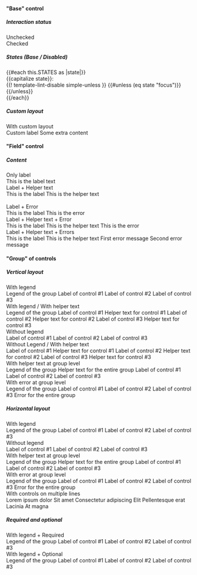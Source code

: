 <section data-test-percy data-section="showcase">
  

  <h4 class="dummy-h4">"Base" control</h4>
  <h5 class="dummy-h6">Interaction status</h5>
  <div class="dummy-form-checkbox-base-sample">
    <div>
      <span class="dummy-text-small">Unchecked</span>
      <br />
      <Hds::Form::Checkbox::Base aria-label="Unchecked checkbox" />
    </div>
    <div>
      <span class="dummy-text-small">Checked</span>
      <br />
      <Hds::Form::Checkbox::Base checked="checked" aria-label="Checked checkbox" />
    </div>
  </div>
  <h5 class="dummy-h6">States (Base / Disabled)</h5>
  <div class="dummy-form-checkbox-states-grid">
    {{#each this.STATES as |state|}}
      <div>
        <span class="dummy-text-small">{{capitalize state}}:</span>
        <br />
        <div class="dummy-form-checkbox-states-subgrid" mock-state-value={{state}} mock-state-selector="input">
          <Hds::Form::Checkbox::Base aria-label="Checkbox" />
          <Hds::Form::Checkbox::Base checked="checked" aria-label="Checked checkbox" />
          {{! template-lint-disable simple-unless }}
          {{#unless (eq state "focus")}}
            <Hds::Form::Checkbox::Base disabled="disabled" aria-label="Disabled checkbox" />
            <Hds::Form::Checkbox::Base checked="checked" disabled="disabled" aria-label="Checked, disabled checkbox" />
          {{/unless}}
        </div>
      </div>
    {{/each}}
  </div>
  <h5 class="dummy-h6">Custom layout</h5>
  <div class="dummy-form-checkbox-base-sample">
    <div>
      <span class="dummy-text-small">With custom layout</span>
      <br />
      <div class="dummy-form-checkbox-custom-layout">
        <label for="my-custom-checkbox-example">Custom label</label>
        <Hds::Form::Checkbox::Base id="my-custom-checkbox-example" />
        <span>Some extra content</span>
      </div>
    </div>
  </div>

  <h4 class="dummy-h4">"Field" control</h4>
  <h5 class="dummy-h5">Content</h5>
  <div class="dummy-form-checkbox-grid-sample">
    <div>
      <span class="dummy-text-small">Only label</span>
      <br />
      <Hds::Form::Checkbox::Field as |F|>
        <F.Label>This is the label text</F.Label>
      </Hds::Form::Checkbox::Field>
    </div>
    <div>
      <span class="dummy-text-small">Label + Helper text</span>
      <br />
      <Hds::Form::Checkbox::Field checked="checked" as |F|>
        <F.Label>This is the label</F.Label>
        <F.HelperText>This is the helper text</F.HelperText>
      </Hds::Form::Checkbox::Field>
    </div>
  </div>
  <br />
  <div class="dummy-form-checkbox-grid-sample">
    <div>
      <span class="dummy-text-small">Label + Error</span>
      <br />
      <Hds::Form::Checkbox::Field as |F|>
        <F.Label>This is the label</F.Label>
        <F.Error>This is the error</F.Error>
      </Hds::Form::Checkbox::Field>
    </div>
    <div>
      <span class="dummy-text-small">Label + Helper text + Error</span>
      <br />
      <Hds::Form::Checkbox::Field checked="checked" as |F|>
        <F.Label>This is the label</F.Label>
        <F.HelperText>This is the helper text</F.HelperText>
        <F.Error>This is the error</F.Error>
      </Hds::Form::Checkbox::Field>
    </div>
    <div>
      <span class="dummy-text-small">Label + Helper text + Errors</span>
      <br />
      <Hds::Form::Checkbox::Field checked="checked" as |F|>
        <F.Label>This is the label</F.Label>
        <F.HelperText>This is the helper text</F.HelperText>
        <F.Error as |E|>
          <E.Message>First error message</E.Message>
          <E.Message>Second error message</E.Message>
        </F.Error>
      </Hds::Form::Checkbox::Field>
    </div>
  </div>

  <h4 class="dummy-h4">"Group" of controls</h4>
  <h5 class="dummy-h5">Vertical layout</h5>
  <div class="dummy-form-checkbox-grid-sample">
    <div>
      <span class="dummy-text-small">With legend</span>
      <br />
      <Hds::Form::Checkbox::Group @name="control-vertical-01" as |G|>
        <G.Legend>Legend of the group</G.Legend>
        <G.Checkbox::Field as |F|>
          <F.Label>Label of control #1</F.Label>
        </G.Checkbox::Field>
        <G.Checkbox::Field checked="checked" as |F|>
          <F.Label>Label of control #2</F.Label>
        </G.Checkbox::Field>
        <G.Checkbox::Field as |F|>
          <F.Label>Label of control #3</F.Label>
        </G.Checkbox::Field>
      </Hds::Form::Checkbox::Group>
    </div>
    <div>
      <span class="dummy-text-small">With legend / With helper text</span>
      <br />
      <Hds::Form::Checkbox::Group @name="control-vertical-02" as |G|>
        <G.Legend>Legend of the group</G.Legend>
        <G.Checkbox::Field as |F|>
          <F.Label>Label of control #1</F.Label>
          <F.HelperText>Helper text for control #1</F.HelperText>
        </G.Checkbox::Field>
        <G.Checkbox::Field checked="checked" as |F|>
          <F.Label>Label of control #2</F.Label>
          <F.HelperText>Helper text for control #2</F.HelperText>
        </G.Checkbox::Field>
        <G.Checkbox::Field as |F|>
          <F.Label>Label of control #3</F.Label>
          <F.HelperText>Helper text for control #3</F.HelperText>
        </G.Checkbox::Field>
      </Hds::Form::Checkbox::Group>
    </div>
    <div>
      <span class="dummy-text-small">Without legend</span>
      <br />
      <Hds::Form::Checkbox::Group @name="control-vertical-03" as |G|>
        <G.Checkbox::Field as |F|>
          <F.Label>Label of control #1</F.Label>
        </G.Checkbox::Field>
        <G.Checkbox::Field checked="checked" as |F|>
          <F.Label>Label of control #2</F.Label>
        </G.Checkbox::Field>
        <G.Checkbox::Field as |F|>
          <F.Label>Label of control #3</F.Label>
        </G.Checkbox::Field>
      </Hds::Form::Checkbox::Group>
    </div>
    <div>
      <span class="dummy-text-small">Without Legend / With helper text</span>
      <br />
      <Hds::Form::Checkbox::Group @name="control-vertical-04" as |G|>
        <G.Checkbox::Field as |F|>
          <F.Label>Label of control #1</F.Label>
          <F.HelperText>Helper text for control #1</F.HelperText>
        </G.Checkbox::Field>
        <G.Checkbox::Field checked="checked" as |F|>
          <F.Label>Label of control #2</F.Label>
          <F.HelperText>Helper text for control #2</F.HelperText>
        </G.Checkbox::Field>
        <G.Checkbox::Field as |F|>
          <F.Label>Label of control #3</F.Label>
          <F.HelperText>Helper text for control #3</F.HelperText>
        </G.Checkbox::Field>
      </Hds::Form::Checkbox::Group>
    </div>
    <div>
      <span class="dummy-text-small">With helper text at group level</span>
      <br />
      <Hds::Form::Checkbox::Group @name="control-vertical-05" as |G|>
        <G.Legend>Legend of the group</G.Legend>
        <G.HelperText>Helper text for the entire group</G.HelperText>
        <G.Checkbox::Field as |F|>
          <F.Label>Label of control #1</F.Label>
        </G.Checkbox::Field>
        <G.Checkbox::Field checked="checked" as |F|>
          <F.Label>Label of control #2</F.Label>
        </G.Checkbox::Field>
        <G.Checkbox::Field as |F|>
          <F.Label>Label of control #3</F.Label>
        </G.Checkbox::Field>
      </Hds::Form::Checkbox::Group>
    </div>
    <div>
      <span class="dummy-text-small">With error at group level</span>
      <br />
      <Hds::Form::Checkbox::Group @name="control-vertical-06" as |G|>
        <G.Legend>Legend of the group</G.Legend>
        <G.Checkbox::Field as |F|>
          <F.Label>Label of control #1</F.Label>
        </G.Checkbox::Field>
        <G.Checkbox::Field checked="checked" as |F|>
          <F.Label>Label of control #2</F.Label>
        </G.Checkbox::Field>
        <G.Checkbox::Field as |F|>
          <F.Label>Label of control #3</F.Label>
        </G.Checkbox::Field>
        <G.Error>Error for the entire group</G.Error>
      </Hds::Form::Checkbox::Group>
    </div>
  </div>

  <h5 class="dummy-h5">Horizontal layout</h5>
  <span class="dummy-text-small">With legend</span>
  <br />
  <Hds::Form::Checkbox::Group @layout="horizontal" @name="control-horizontal-01" as |G|>
    <G.Legend>Legend of the group</G.Legend>
    <G.Checkbox::Field as |F|>
      <F.Label>Label of control #1</F.Label>
    </G.Checkbox::Field>
    <G.Checkbox::Field checked="checked" as |F|>
      <F.Label>Label of control #2</F.Label>
    </G.Checkbox::Field>
    <G.Checkbox::Field as |F|>
      <F.Label>Label of control #3</F.Label>
    </G.Checkbox::Field>
  </Hds::Form::Checkbox::Group>
  <br />
  <span class="dummy-text-small">Without legend</span>
  <br />
  <Hds::Form::Checkbox::Group @layout="horizontal" @name="control-horizontal-02" as |G|>
    <G.Checkbox::Field as |F|>
      <F.Label>Label of control #1</F.Label>
    </G.Checkbox::Field>
    <G.Checkbox::Field checked="checked" as |F|>
      <F.Label>Label of control #2</F.Label>
    </G.Checkbox::Field>
    <G.Checkbox::Field as |F|>
      <F.Label>Label of control #3</F.Label>
    </G.Checkbox::Field>
  </Hds::Form::Checkbox::Group>
  <br />
  <span class="dummy-text-small">With helper text at group level</span>
  <br />
  <Hds::Form::Checkbox::Group @layout="horizontal" @name="control-horizontal-03" as |G|>
    <G.Legend>Legend of the group</G.Legend>
    <G.HelperText>Helper text for the entire group</G.HelperText>
    <G.Checkbox::Field as |F|>
      <F.Label>Label of control #1</F.Label>
    </G.Checkbox::Field>
    <G.Checkbox::Field checked="checked" as |F|>
      <F.Label>Label of control #2</F.Label>
    </G.Checkbox::Field>
    <G.Checkbox::Field as |F|>
      <F.Label>Label of control #3</F.Label>
    </G.Checkbox::Field>
  </Hds::Form::Checkbox::Group>
  <br />
  <span class="dummy-text-small">With error at group level</span>
  <br />
  <Hds::Form::Checkbox::Group @layout="horizontal" @name="control-horizontal-04" as |G|>
    <G.Legend>Legend of the group</G.Legend>
    <G.Checkbox::Field as |F|>
      <F.Label>Label of control #1</F.Label>
    </G.Checkbox::Field>
    <G.Checkbox::Field checked="checked" as |F|>
      <F.Label>Label of control #2</F.Label>
    </G.Checkbox::Field>
    <G.Checkbox::Field as |F|>
      <F.Label>Label of control #3</F.Label>
    </G.Checkbox::Field>
    <G.Error>Error for the entire group</G.Error>
  </Hds::Form::Checkbox::Group>
  <br />
  <span class="dummy-text-small">With controls on multiple lines</span>
  <br />
  <div class="dummy-form-checkbox-max-width-container">
    <Hds::Form::Checkbox::Group @layout="horizontal" @name="control-horizontal-05" as |G|>
      <G.Legend>Lorem ipsum dolor</G.Legend>
      <G.Checkbox::Field as |F|>
        <F.Label>Sit amet</F.Label>
      </G.Checkbox::Field>
      <G.Checkbox::Field checked="checked" as |F|>
        <F.Label>Consectetur adipiscing</F.Label>
      </G.Checkbox::Field>
      <G.Checkbox::Field as |F|>
        <F.Label>Elit</F.Label>
      </G.Checkbox::Field>
      <G.Checkbox::Field as |F|>
        <F.Label>Pellentesque erat</F.Label>
      </G.Checkbox::Field>
      <G.Checkbox::Field as |F|>
        <F.Label>Lacinia</F.Label>
      </G.Checkbox::Field>
      <G.Checkbox::Field checked="checked" as |F|>
        <F.Label>At magna</F.Label>
      </G.Checkbox::Field>
    </Hds::Form::Checkbox::Group>
  </div>

  <h5 class="dummy-h5">Required and optional</h5>
  <div class="dummy-form-checkbox-grid-sample">
    <div>
      <span class="dummy-text-small">With legend + Required</span>
      <br />
      <Hds::Form::Checkbox::Group @isRequired={{true}} @name="control-required" as |G|>
        <G.Legend>Legend of the group</G.Legend>
        <G.Checkbox::Field as |F|>
          <F.Label>Label of control #1</F.Label>
        </G.Checkbox::Field>
        <G.Checkbox::Field checked="checked" as |F|>
          <F.Label>Label of control #2</F.Label>
        </G.Checkbox::Field>
        <G.Checkbox::Field as |F|>
          <F.Label>Label of control #3</F.Label>
        </G.Checkbox::Field>
      </Hds::Form::Checkbox::Group>
    </div>
    <div>
      <span class="dummy-text-small">With legend + Optional</span>
      <br />
      <Hds::Form::Checkbox::Group @isOptional={{true}} @name="control-optional" as |G|>
        <G.Legend>Legend of the group</G.Legend>
        <G.Checkbox::Field as |F|>
          <F.Label>Label of control #1</F.Label>
        </G.Checkbox::Field>
        <G.Checkbox::Field checked="checked" as |F|>
          <F.Label>Label of control #2</F.Label>
        </G.Checkbox::Field>
        <G.Checkbox::Field as |F|>
          <F.Label>Label of control #3</F.Label>
        </G.Checkbox::Field>
      </Hds::Form::Checkbox::Group>
    </div>
  </div>
</section>